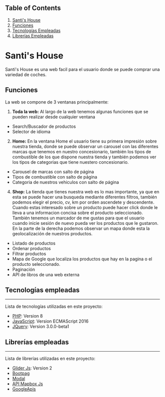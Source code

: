 

## Table of Contents
1. [Santi's House](#santihouse)
2. [Funciones](#Funciones)
3. [Tecnologías Empleadas](#Tecnologías-empleadas)
4. [Librerías Empleadas](#Librerías-empleadas)

# Santi's House

Santi's House es una web facil para el usuario donde se puede comprar una variedad de coches.

## Funciones

La web se compone de 3 ventanas principalmente:


1. __Toda la web:__ 
Al largo de la web tenemos algunas funciones que se pueden realizar desde cualquier ventana
  * Search/Buscador de productos
  * Selector de idioma

2. __Home:__ 
En la ventana Home el usuario tiene su primera impresión sobre nuestra tienda, donde se puede observar un carousel con las diferentes marcas que tenemos en nuestro concesionario, también los tipos de combustible de los que dispone nuestra tienda y también podemos ver los tipos de categorias que tiene nuestero concesionario.
  * Carousel de marcas con salto de página
  * Tipos de combustible con salto de página
  * Categoria de nuestros vehiculos con salto de página

4. __Shop:__ 
La tienda que tienes nuestra web es lo mas importante, ya que en esta se puede hacer una busqueda mediante diferentes filtros, también podemos elegir el precio, cv, km por orden ascendete y descendente. Cuando estas interesado sobre un producto puede hacer click donde le lleva a una informacion concisa sobre el producto seleccionado. También tenemos un marcador de me gustas para que el usuario cuando inicie sesión de nuevo pueda ver los productos que le gustaron. En la parte de la derecha podemos observar un mapa donde esta la geolocalización de nuestros productos.

  * Listado de productos
  * Ordenar productos
  * Filtrar productos
  * Mapa de Google que localiza los productos que hay en la pagina o el producto seleccionado. 
  * Paginación
  * API de libros de una web externa






## Tecnologías empleadas
***
Lista de tecnologías utilizadas en este proyecto:
* [PHP](https://www.php.net/manual/es/intro-whatis.php): Version 8
* [JavaScript](https://developer.mozilla.org/es/docs/Web/JavaScript): Version ECMAScript 2016
* [JQuery](https://jquery.com/): Version 3.0.0-beta1

## Librerías empleadas
***
Lista de librerías utilizadas en este proyecto:
* [Glider Js](https://nickpiscitelli.github.io/Glider.js/): Version 2
* [Bootpag](https://github.com/botmonster/jquery-bootpag)
* [Modal](https://jquery.com/)
* [API Mapbox Js](https://www.mapbox.com)
* [GoogleApis](https://www.googleapis.com)

